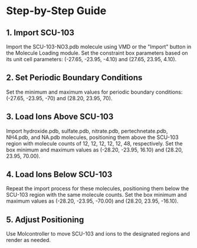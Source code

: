 Step-by-Step Guide
===============
## 1. Import SCU-103
Import the SCU-103-NO3.pdb molecule using VMD or the "Import" button in the Molecule Loading module. Set the constraint box parameters based on its unit cell parameters: (-27.65, -23.95, -4.10) and (27.65, 23.95, 4.10).
## 2. Set Periodic Boundary Conditions
Set the minimum and maximum values for periodic boundary conditions: (-27.65, -23.95, -70) and (28.20, 23.95, 70).
## 3. Load Ions Above SCU-103
Import hydroxide.pdb, sulfate.pdb, nitrate.pdb, pertechnetate.pdb, NH4.pdb, and NA.pdb molecules, positioning them above the SCU-103 region with molecule counts of 12, 12, 12, 12, 12, 48, respectively. Set the box minimum and maximum values as (-28.20, -23.95, 16.10) and (28.20, 23.95, 70.00).
## 4. Load Ions Below SCU-103
Repeat the import process for these molecules, positioning them below the SCU-103 region with the same molecule counts. Set the box minimum and maximum values as (-28.20, -23.95, -70.00) and (28.20, 23.95, -16.10).
## 5. Adjust Positioning
Use Molcontroller to move SCU-103 and ions to the designated regions and render as needed.
